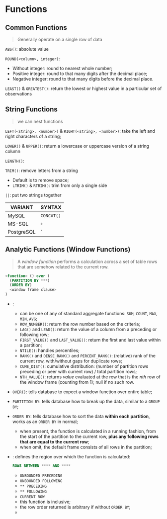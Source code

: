 # Functions

## Common Functions

> Generally operate on a single row of data

`ABS()`: absolute value

`ROUND(<column>, integer)`:

- Without integer: round to nearest whole number;
- Positive integer: round to that many digits after the decimal place;
- Negative integer: round to that many digits before the decimal place.

`LEAST()` & `GREATEST()`: return the lowest or highest value in a particular set of observations

## String Functions

> we can nest functions

`LEFT(<string>, <number>)` & `RIGHT(<string>, <number>)`: take the left and right characters of a string;

`LOWER()` & `UPPER()`: return a lowercase or uppercase version of a string column

`LENGTH()`: 

`TRIM()`: remove letters from a string

- Default is to remove space;
- `LTRIM()` & `RTRIM()`: trim from only a single side

`||`: put two strings together	

| VARIANT    | SYNTAX     |
| ---------- | ---------- |
| MySQL      | `CONCAT()` |
| MS-SQL     | `+`        |
| PostgreSQL | `||`       |

## Analytic Functions (Window Functions)

> A *window function* performs a calculation across a set of table rows that are somehow related to the current row.

```sql
<function> () over (
  (PARTITION BY ***)
  (ORDER BY)
  <window frame clause>
)
```

* <function>:

  * can be one of any of standard aggregate functions: `SUM`, `COUNT`, `MAX`, `MIN`, `AVG`;
  * `ROW_NUMBER()`: return the row number based on the criteria;
  * `LAG()` and `LEAD()`: return the value of a column from a preceding or following row;
  * `FIRST_VALUE()` and `LAST_VALUE()`: return the first and last value within a partition;
  * `NTILE()`: handles percentiles;
  * `RANK()` and `DENSE_RANK()` and `PERCENT_RANK()`: (relative) rank of the current row, with/without gaps for duplicate rows;
  * `CUME_DIST()`: cumulative distribution: (number of partition rows preceding or peer with current row) / total partition rows;
  * `NTH_VALUE()`: returns *value* evaluated at the row that is the *nth* row of the window frame (counting from 1); null if no such row.

* `OVER()`: tells database to expect a window function over entire table;

* `PARTITION BY`: tells database how to break up the data, similar to a `GROUP BY`;

* `ORDER BY`: tells database how to sort the data **within each partition**, works as an `ORDER BY` in normal;

  * when present, the function is calculated in a running fashion, from the start of the partition to the current row, **plus any following rows that are equal to the current row**;
  * when omit, the default frame consists of all rows in the partition;

* <window frame clause>: defines the region over which the function is calculated:

  ```sql
  ROWS BETWEEN **** AND ****
  ```

  * `UNBOUNDED PRECEDING`
  * `UNBOUNDED FOLLOWING`
  * `** PRECEDING`
  * `** FOLLOWING`
  * `CURRENT ROW`
  * this function is inclusive;
  * the row order returned is arbitrary if without `ORDER BY`;
  * 

  

